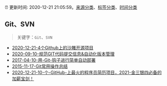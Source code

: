 :alarm_clock: 更新时间: 2020-12-21 21:05:59。[来源分类](../README.md)、[标签分类](../TAGS.md)、[时间分类](../TIMELINE.md)

## Git、SVN


> 关键字：`Git`、`SVN`



- [2020-12-21-4个Github上的沙雕开源项目](https://www.ershicimi.com/p/0da77430b61b7d0b2bcb608731ec5b5c) 
- [2020-09-10-规范GIT代码提交信息&自动化版本管理](https://aotu.io/notes/2020/09/10/git-commit-control/) 
- [2017-04-10-用-Git-钩子进行简单自动部署](https://aotu.io/notes/2017/04/10/githooks/) 
- [2015-11-17-Git常用操作总结](https://aotu.io/notes/2015/11/17/Git-Commands/) 
- [2020-12-21-10-个-GitHub-上最火的程序员简历项目，2021-金三银四必备的加薪宝剑！](https://juejin.im/post/6908685058844917774) 